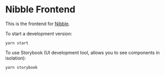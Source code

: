 # Nibble Frontend

This is the frontend for [Nibble](nibble.club).

To start a development version:

    yarn start

To use Storybook (UI development tool, allows you to see components in isolation):

    yarn storybook
